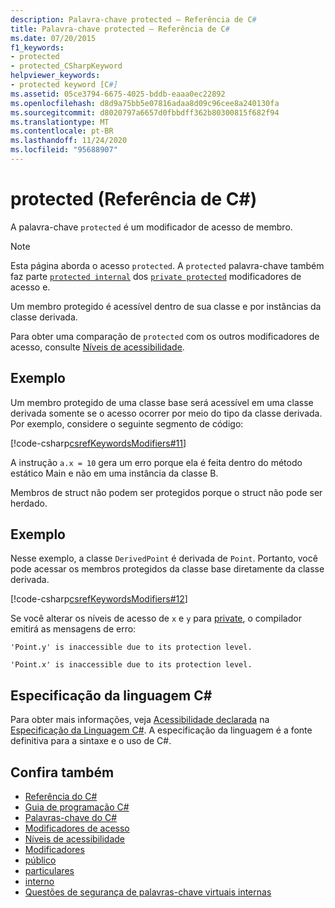 ```yaml
---
description: Palavra-chave protected – Referência de C#
title: Palavra-chave protected – Referência de C#
ms.date: 07/20/2015
f1_keywords:
- protected
- protected_CSharpKeyword
helpviewer_keywords:
- protected keyword [C#]
ms.assetid: 05ce3794-6675-4025-bddb-eaaa0ec22892
ms.openlocfilehash: d8d9a75bb5e07816adaa8d09c96cee8a240130fa
ms.sourcegitcommit: d8020797a6657d0fbbdff362b80300815f682f94
ms.translationtype: MT
ms.contentlocale: pt-BR
ms.lasthandoff: 11/24/2020
ms.locfileid: "95688907"
---
```

# <a name="protected-c-reference"></a>protected (Referência de C#)

A palavra-chave `protected` é um modificador de acesso de membro.

> [!NOTE]
> Esta página aborda o acesso `protected`. A `protected` palavra-chave também faz parte [`protected internal`](protected-internal.md) dos [`private protected`](private-protected.md) modificadores de acesso e.

Um membro protegido é acessível dentro de sua classe e por instâncias da classe derivada.

Para obter uma comparação de `protected` com os outros modificadores de acesso, consulte [Níveis de acessibilidade](accessibility-levels.md).

## <a name="example"></a>Exemplo

Um membro protegido de uma classe base será acessível em uma classe derivada somente se o acesso ocorrer por meio do tipo da classe derivada. Por exemplo, considere o seguinte segmento de código:

[!code-csharp[csrefKeywordsModifiers#11](~/samples/snippets/csharp/VS_Snippets_VBCSharp/csrefKeywordsModifiers/CS/csrefKeywordsModifiers.cs#11)]

A instrução `a.x = 10` gera um erro porque ela é feita dentro do método estático Main e não em uma instância da classe B.

Membros de struct não podem ser protegidos porque o struct não pode ser herdado.

## <a name="example"></a>Exemplo

Nesse exemplo, a classe `DerivedPoint` é derivada de `Point`. Portanto, você pode acessar os membros protegidos da classe base diretamente da classe derivada.

[!code-csharp[csrefKeywordsModifiers#12](~/samples/snippets/csharp/VS_Snippets_VBCSharp/csrefKeywordsModifiers/CS/csrefKeywordsModifiers.cs#12)]  

Se você alterar os níveis de acesso de `x` e `y` para [private](private.md), o compilador emitirá as mensagens de erro:

`'Point.y' is inaccessible due to its protection level.`

`'Point.x' is inaccessible due to its protection level.`

## <a name="c-language-specification"></a>Especificação da linguagem C#  

Para obter mais informações, veja [Acessibilidade declarada](~/_csharplang/spec/basic-concepts.md#declared-accessibility) na [Especificação da Linguagem C#](/dotnet/csharp/language-reference/language-specification/introduction). A especificação da linguagem é a fonte definitiva para a sintaxe e o uso de C#.

## <a name="see-also"></a>Confira também

- [Referência do C#](../index.md)
- [Guia de programação C#](../../programming-guide/index.md)
- [Palavras-chave do C#](index.md)
- [Modificadores de acesso](access-modifiers.md)
- [Níveis de acessibilidade](accessibility-levels.md)
- [Modificadores](index.md)
- [público](public.md)
- [particulares](private.md)
- [interno](internal.md)
- [Questões de segurança de palavras-chave virtuais internas](/previous-versions/dotnet/netframework-4.0/heyd8kky(v=vs.100))
